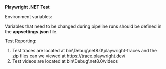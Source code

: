 **Playwright .NET Test**

Environment variables:

Variables that need to be changed during pipeline runs should be defined in the **appsettings.json** file.

Test Reporting:

1. Test traces are located at bin\Debug\net8.0\playwright-traces and the zip files can we viewed at https://trace.playwright.dev/
2. Test videos are located at bin\Debug\net8.0\videos
